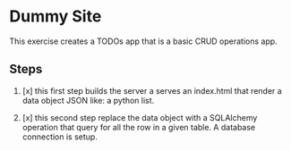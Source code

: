 # Dummy Site
This exercise creates a TODOs app that is a basic CRUD operations app.

## Steps
1. [x] this first step builds the server a serves an index.html that render a data object JSON like: a python list.

2. [x] this second step replace the data object with a SQLAlchemy operation that query for all the row in a given table. A database connection is setup.
